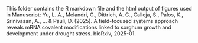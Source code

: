 This folder contains the R markdown file and the html output of figures used in Manuscript:
Yu, L. A., Melandri, G., Dittrich, A. C., Calleja, S., Palos, K., Srinivasan, A., ... & Pauli, D. (2025). A field-focused systems approach reveals mRNA covalent modifications linked to sorghum growth and development under drought stress. bioRxiv, 2025-01.
